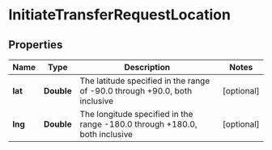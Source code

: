 
# InitiateTransferRequestLocation

## Properties
Name | Type | Description | Notes
------------ | ------------- | ------------- | -------------
**lat** | **Double** | The latitude specified in the range of -90.0 through +90.0, both inclusive |  [optional]
**lng** | **Double** | The longitude specified in the range -180.0 through +180.0, both inclusive |  [optional]



